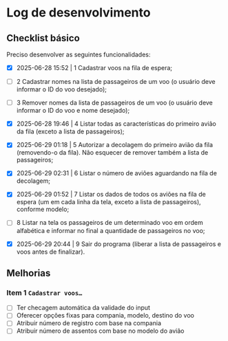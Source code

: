 # Log de desenvolvimento

## Checklist básico

Preciso desenvolver as seguintes funcionalidades:

- [x] 2025-06-28 15:52 | 1 Cadastrar voos na fila de espera;

- [ ] 2 Cadastrar nomes na lista de passageiros de um voo (o usuário deve informar 
o  ID do voo desejado);

- [ ] 3 Remover nomes da lista de passageiros de um voo (o usuário deve informar o 
ID do voo e nome desejado);

- [x] 2025-06-28 19:46 | 4 Listar todas as características do primeiro avião da fila (exceto a lista 
de passageiros);

- [x] 2025-06-29 01:18 | 5 Autorizar a decolagem do primeiro avião da fila (removendo-o da fila). Não 
esquecer de remover também a lista de passageiros;

- [x] 2025-06-29 02:31 | 6 Listar o número de aviões aguardando na fila de decolagem;

- [x] 2025-06-29 01:52 | 7 Listar os dados de todos os aviões na fila de espera (um em cada linha da 
tela, exceto a lista de passageiros), conforme modelo;

- [ ] 8 Listar na tela os passageiros de um determinado voo em ordem alfabética e 
informar no final a quantidade de passageiros no voo;

- [x] 2025-06-29 20:44 | 9 Sair do programa (liberar a lista de passageiros e voos antes de finalizar).


## Melhorias

### Item 1 `Cadastrar voos…`

- [ ] Ter checagem automática da validade do input
- [ ] Oferecer opções fixas para compania, modelo, destino do voo
- [ ] Atribuir número de registro com base na compania
- [ ] Atribuir número de assentos com base no modelo do avião